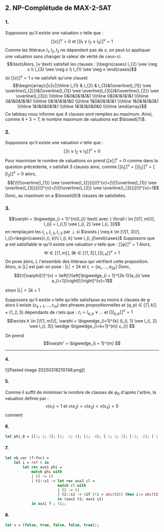## 2. NP-Complétude de MAX-2-SAT
### 1.
Supposons qu'il existe une valuation $v$ telle que : 
$$[\![x]\!]^{v}=0 \text{ et }[\![l_{1} \vee l_{2} \vee l_{3}]\!]^{v} =1$$
Comme les littéraux $l_{1},  l_{2}, l_{3}$ ne dépendent pas de $x$, on peut lui appliquer une valuation sans changer la valeur de vérité de ceux-ci.
$$\text{Alors, }v \text{ satisfait les clauses : }\begin{cases}
l_{2} \vee \neg x \\
l_{3} \vee \neg x \\
l_{1} \vee \neg x
\end{cases}$$
(si $[\![x]\!]^{v}=1$ $v$ ne satisfait qu'une clause)
$$\begin{array}{|c|c|}\hline
l_{1} & l_{2} & l_{3}&(\overline{l_{1}} \vee \overline{l_{2}})&(\overline{l_{1}} \vee \overline{l_{3}})&(\overline{l_{2}} \vee \overline{l_{3}}) \\\hline
0&0&0&1&1&1 \\\hline
0&0&1&1&1&1 \\\hline
0&1&0&1&1&1 \\\hline
0&1&1&1&1&0 \\\hline 
1&0&0&1&1&1 \\\hline
1&0&1&1&0&1 \\\hline
1&1&0&0&1&1 \\\hline
1&1&1&0&0&0  \\\hline
\end{array}$$
Ce tableau nous informe que $4$ clauses sont remplies au maximum.
Ainsi, comme $4+3=7$, le nombre maximum de valuations est $\boxed{7}$.

### 2.
Supposons qu'il existe une valuation $v$ telle que : 
$$[\![l_{1} \vee l_{2} \vee l_{3}]\!]^{v} =0$$
Pour maximiser le nombre de valuations on prend $[\![x]\!]^{v} = 0$ comme dans la question précédente, $v$ satisfait $3$ clauses
ainsi, comme $[\![l_{1}]\!]^{v}=[\![l_{2}]\!]^{v}=[\![l_{3}]\!]^{v}=0$ alors, 
$$[\![(\overline{l_{1}} \vee \overline{l_{2}})]\!]^{v}=[\![(\overline{l_{1}} \vee \overline{l_{3}})]\!]^{v}=[\![(\overline{l_{2}} \vee \overline{l_{3}})]\!]^{v}=1$$
Donc, au maximum on a $\boxed{6}$ clauses de satisfaites. 

### 3.
$$\varphi = \bigwedge_{i = 1}^{m}l_{i} \text{ avec } \forall i \in [\![1, m]\!], l_{i} = l_{i,1} \vee l_{i, 2} \vee l_{i, 3}$$
en remplaçant les $l_{i, 1}, l_{i, 2}, l_{i, 3}$ par $\bot$ si $\exists j \neq k \in [\![1, 3]\!], l_{i}=\begin{cases}l_{i, k}\\ l_{i, k} \vee l_{i, j}\end{cases}$
Supposons que $\varphi$ est satisfiable ie qu'il existe une valuation $v$ telle que : $[\![\varphi]\!]^{v} = 1$
Alors,
$$\forall i \in [\![1, m]\!], \exists k \in [\![1, 3]\!], [\![l_{i, k}]\!]^{v} = 1$$
On pose alors, $L$ l'ensemble des littéraux qui vérifient cette proposition.
Alors, si $\left| L\right|$ est pair on pose : $\left| L\right|=2k$ et $L = \{ a_{1}, \dots, a_{2k} \}$
Donc, 
$$[\![\varphi]\!]^{v} = \left[\!\left[\bigwedge_{i = 1}^{2k-1}(a_{i} \vee a_{i+1})\right]\!\right]^{v}=1$$



sinon $\left| L\right| = 2k+1$


Supposons qu'il existe $v$ telle qu'elle satisfasse au moins $k$ clauses de $\varphi$ alors il existe $(c_{k+1}, \dots, c_{m})$ des phrases propositionnelles et $(q, p) \in [\![1, k]\!] \times \{ 1, 2, 3 \}$ dépendants de $i$ tels que : $c_{i} = l_{q, p} \vee \dots$ et $[\![l_{q, p}]\!]^{v} = 1$
$$\exists k \in [\![1, m]\!],  \varphi = \bigwedge_{i=1}^{k} (l_{i, 1} \vee l_{i, 2} \vee l_{i, 3}) \wedge \bigwedge_{i=k+1}^{m} c_{i} $$

On prend 
$$\varphi' = \bigwedge_{i = 1}^{m} $$
___

#### 4.
![[Pasted image 20250318210748.png]]

#### 5.
Comme il suffit de minimiser le nombre de clauses de $\varphi_{0}$ d'après l'arbre, la valuation définie par : 
$$v(x_{1}) = 1  \text{ et } v(x_{2}) = v(x_{3}) = v(x_{4}) = 0$$
convient

#### 6.
```Ocaml
let phi_0 = [[1; 2; 3]; [1; -3; 4]; [1; -4]; [-1; 2; 3]; [-1; -2]; [-1; -3]; [-2; 3]; [2; -3]];;
```

#### 7.
```Ocaml
let nb_var (f:fnc) = 
	let i = ref 0 in
		let rec aux1 phi =
			match phi with
			| [] -> ()
			| t1::s1 -> let rec aux2 cl = 
						match cl with
						| [] -> ()
						| t2::s2 -> (if (!i < abs(t2)) then i:= abs(t2) ; aux2 s2)
						in (aux2 t1; aux1 s1)
			in aux1 f ; !i;;

```

#### 8.
```Ocaml
let v = [false, true, false, false, true];;
```
